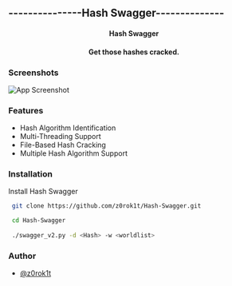 
## ---------------Hash Swagger--------------
<h4 align="center">Hash Swagger</h4>

<h4 align="center">Get those hashes cracked.</h4>


### Screenshots

![App Screenshot](https://imgtr.ee/images/2024/08/19/b378afb4525388dab3b5aabbf090e6a3.png)


### Features

- Hash Algorithm Identification
- Multi-Threading Support
- File-Based Hash Cracking
- Multiple Hash Algorithm Support


### Installation

Install Hash Swagger

```bash
 git clone https://github.com/z0rok1t/Hash-Swagger.git

 cd Hash-Swagger
  
 ./swagger_v2.py -d <Hash> -w <worldlist>
```
    
### Author

- [@z0rok1t](https://www.github.com/z0rok1t)

